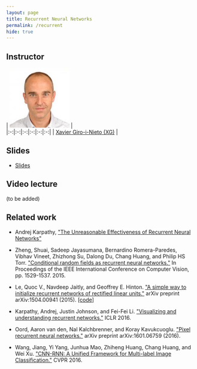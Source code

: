 ```yaml
---
layout: page
title: Recurrent Neural Networks
permalink: /recurrent
hide: true
---
```


## Instructor

| ![Xavier Giro-i-Nieto][XavierGiro-photo] |  
|:-:|:-:|:-:|:-:|:-:|:-:|
| [Xavier Giro-i-Nieto (XG)](XavierGiro-web) |

[XavierGiro-web]: https://imatge.upc.edu/web/people/xavier-giro
[XavierGiro-photo]: img/instructors/XavierGiro.jpg "Xavier Giro-i-Nieto"


## Slides

* [Slides](slides/D2L6-recurrent.pdf)

## Video lecture

(to be added)


## Related work

* Andrej Karpathy, ["The Unreasonable Effectiveness of Recurrent Neural Networks"](http://karpathy.github.io/2015/05/21/rnn-effectiveness/)

* Zheng, Shuai, Sadeep Jayasumana, Bernardino Romera-Paredes, Vibhav Vineet, Zhizhong Su, Dalong Du, Chang Huang, and Philip HS Torr. ["Conditional random fields as recurrent neural networks."](http://www.robots.ox.ac.uk/~szheng/CRFasRNN.html) In Proceedings of the IEEE International Conference on Computer Vision, pp. 1529-1537. 2015.

* Le, Quoc V., Navdeep Jaitly, and Geoffrey E. Hinton. ["A simple way to initialize recurrent networks of rectified linear units."](http://arxiv.org/abs/1504.00941) arXiv preprint arXiv:1504.00941 (2015). [[code]](https://github.com/fchollet/keras/blob/master/examples/mnist_irnn.py)

* Karpathy, Andrej, Justin Johnson, and Fei-Fei Li. ["Visualizing and understanding recurrent networks."](http://arxiv.org/abs/1506.02078) ICLR 2016.

* Oord, Aaron van den, Nal Kalchbrenner, and Koray Kavukcuoglu. ["Pixel recurrent neural networks."](http://arxiv.org/abs/1601.06759) arXiv preprint arXiv:1601.06759 (2016).

* Wang, Jiang, Yi Yang, Junhua Mao, Zhiheng Huang, Chang Huang, and Wei Xu. ["CNN-RNN: A Unified Framework for Multi-label Image Classification."](http://arxiv.org/abs/1604.04573) CVPR 2016.
